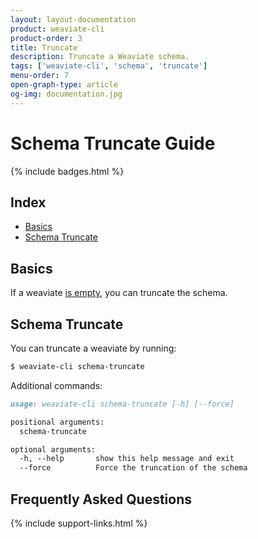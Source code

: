 ```yaml
---
layout: layout-documentation
product: weaviate-cli
product-order: 3
title: Truncate
description: Truncate a Weaviate schema.
tags: ['weaviate-cli', 'schema', 'truncate']
menu-order: 7
open-graph-type: article
og-img: documentation.jpg
---
```


# Schema Truncate Guide

{% include badges.html %}

## Index

- [Basics](#basics)
- [Schema Truncate](#schema-truncate)

## Basics

If a weaviate [is empty](./empty.html), you can truncate the schema.

## Schema Truncate

You can truncate a weaviate by running:

```bash
$ weaviate-cli schema-truncate
```

Additional commands:

```markdown
usage: weaviate-cli schema-truncate [-h] [--force]

positional arguments:
  schema-truncate

optional arguments:
  -h, --help       show this help message and exit
  --force          Force the truncation of the schema
```

## Frequently Asked Questions

{% include support-links.html %}